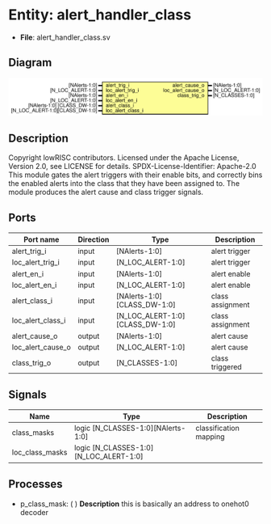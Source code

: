 # Entity: alert_handler_class

- **File**: alert_handler_class.sv
## Diagram

![Diagram](alert_handler_class.svg "Diagram")
## Description

Copyright lowRISC contributors.
 Licensed under the Apache License, Version 2.0, see LICENSE for details.
 SPDX-License-Identifier: Apache-2.0
 This module gates the alert triggers with their enable bits, and correctly bins
 the enabled alerts into the class that they have been assigned to. The module
 produces the alert cause and class trigger signals.
 
## Ports

| Port name         | Direction | Type                            | Description      |
| ----------------- | --------- | ------------------------------- | ---------------- |
| alert_trig_i      | input     | [NAlerts-1:0]                   | alert trigger    |
| loc_alert_trig_i  | input     | [N_LOC_ALERT-1:0]               | alert trigger    |
| alert_en_i        | input     | [NAlerts-1:0]                   | alert enable     |
| loc_alert_en_i    | input     | [N_LOC_ALERT-1:0]               | alert enable     |
| alert_class_i     | input     | [NAlerts-1:0]    [CLASS_DW-1:0] | class assignment |
| loc_alert_class_i | input     | [N_LOC_ALERT-1:0][CLASS_DW-1:0] | class assignment |
| alert_cause_o     | output    | [NAlerts-1:0]                   | alert cause      |
| loc_alert_cause_o | output    | [N_LOC_ALERT-1:0]               | alert cause      |
| class_trig_o      | output    | [N_CLASSES-1:0]                 | class triggered  |
## Signals

| Name            | Type                                   | Description             |
| --------------- | -------------------------------------- | ----------------------- |
| class_masks     | logic [N_CLASSES-1:0][NAlerts-1:0]     | classification mapping  |
| loc_class_masks | logic [N_CLASSES-1:0][N_LOC_ALERT-1:0] |                         |
## Processes
- p_class_mask: (  )
**Description**
this is basically an address to onehot0 decoder

